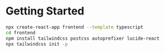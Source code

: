 # Getting Started

```bash
npx create-react-app frontend --template typescript
cd frontend
npm install tailwindcss postcss autoprefixer lucide-react
npx tailwindcss init -p
```